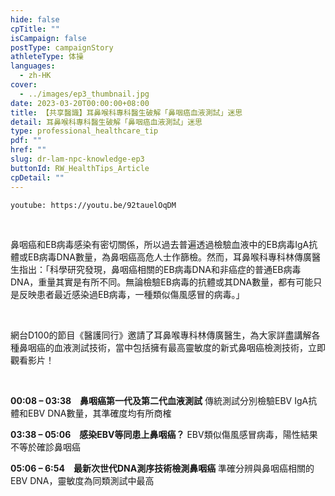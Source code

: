 ```yaml
---
hide: false
cpTitle: ""
isCampaign: false
postType: campaignStory
athleteType: 体操
languages:
  - zh-HK
cover:
  - ../images/ep3_thumbnail.jpg
date: 2023-03-20T00:00:00+08:00
title: 【共享醫識】耳鼻喉科專科醫生破解「鼻咽癌血液測試」迷思
detail: 耳鼻喉科專科醫生破解「鼻咽癌血液測試」迷思
type: professional_healthcare_tip
pdf: ""
href: ""
slug: dr-lam-npc-knowledge-ep3
buttonId: RW_HealthTips_Article
cpDetail: ""
---
```

`youtube: https://youtu.be/92tauelOqDM`

<br/>

鼻咽癌和EB病毒感染有密切關係，所以過去普遍透過檢驗血液中的EB病毒IgA抗體或EB病毒DNA數量，為鼻咽癌高危人士作篩檢。然而，耳鼻喉科專科林傳廣醫生指出：「科學研究發現，鼻咽癌相關的EB病毒DNA和非癌症的普通EB病毒DNA，重量其實是有所不同。無論檢驗EB病毒的抗體或其DNA數量，都有可能只是反映患者最近感染過EB病毒，一種類似傷風感冒的病毒。」

<br/>

網台D100的節目《醫護同行》邀請了耳鼻喉專科林傳廣醫生，為大家詳盡講解各種鼻咽癌的血液測試技術，當中包括擁有最高靈敏度的新式鼻咽癌檢測技術，立即觀看影片！

<br/>

**00:08 – 03:38　鼻咽癌第一代及第二代血液測試**
傳統測試分別檢驗EBV IgA抗體和EBV DNA數量，其準確度均有所商榷

**03:38 – 05:06　感染EBV等同患上鼻咽癌？**
EBV類似傷風感冒病毒，陽性結果不等於確診鼻咽癌

**05:06 – 6:54　最新次世代DNA測序技術檢測鼻咽癌**
準確分辨與鼻咽癌相關的EBV DNA，靈敏度為同類測試中最高
